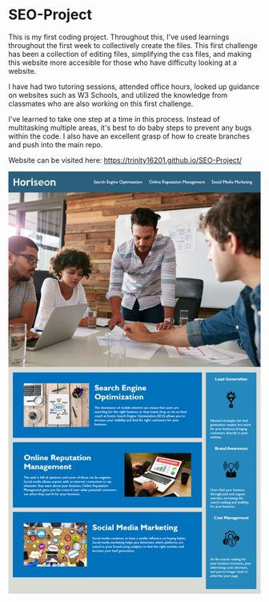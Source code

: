 # SEO-Project
This is my first coding project. Throughout this, I've used learnings throughout the first week to collectively create the files. This first challenge has been a collection of editing files, simplifying the css files, and making this website more accesible for those who have difficulty looking at a website. 

I have had two tutoring sessions, attended office hours, looked up guidance on websites such as W3 Schools, and utilized the knowledge from classmates who are also working on this first challenge. 

I've learned to take one step at a time in this process. Instead of multitasking multiple areas, it's best to do baby steps to prevent any bugs within the code. I also have an excellent grasp of how to create branches and push into the main repo. 

Website can be visited here: https://trinity16201.github.io/SEO-Project/  


![SEO Website image](assets/images/SEOimage.jpg)